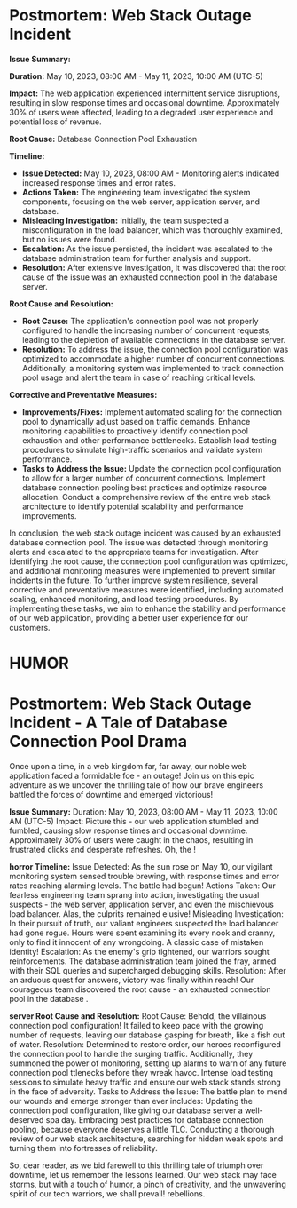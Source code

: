 # Postmortem: Web Stack Outage Incident

**Issue Summary:**

**Duration:** May 10, 2023, 08:00 AM - May 11, 2023, 10:00 AM (UTC-5)

**Impact:** The web application experienced intermittent service disruptions, resulting in slow response times and occasional downtime. Approximately 30% of users were affected, leading to a degraded user experience and potential loss of revenue.

**Root Cause:** Database Connection Pool Exhaustion

**Timeline:**
* **Issue Detected:** May 10, 2023, 08:00 AM - Monitoring alerts indicated increased response times and error rates.
* **Actions Taken:** The engineering team investigated the system components, focusing on the web server, application server, and database.
* **Misleading Investigation:** Initially, the team suspected a misconfiguration in the load balancer, which was thoroughly examined, but no issues were found.
* **Escalation:** As the issue persisted, the incident was escalated to the database administration team for further analysis and support.
* **Resolution:** After extensive investigation, it was discovered that the root cause of the issue was an exhausted connection pool in the database server.

**Root Cause and Resolution:**
* **Root Cause:** The application's connection pool was not properly configured to handle the increasing number of concurrent requests, leading to the depletion of available connections in the database server.
* **Resolution:** To address the issue, the connection pool configuration was optimized to accommodate a higher number of concurrent connections. Additionally, a monitoring system was implemented to track connection pool usage and alert the team in case of reaching critical levels.

**Corrective and Preventative Measures:**
* **Improvements/Fixes:** 
Implement automated scaling for the connection pool to dynamically adjust based on traffic demands.
Enhance monitoring capabilities to proactively identify connection pool exhaustion and other performance bottlenecks.
Establish load testing procedures to simulate high-traffic scenarios and validate system performance.
* **Tasks to Address the Issue:**
Update the connection pool configuration to allow for a larger number of concurrent connections.
Implement database connection pooling best practices and optimize resource allocation.
Conduct a comprehensive review of the entire web stack architecture to identify potential scalability and performance improvements.

In conclusion, the web stack outage incident was caused by an exhausted database connection pool. The issue was detected through monitoring alerts and escalated to the appropriate teams for investigation. After identifying the root cause, the connection pool configuration was optimized, and additional monitoring measures were implemented to prevent similar incidents in the future. To further improve system resilience, several corrective and preventative measures were identified, including automated scaling, enhanced monitoring, and load testing procedures. By implementing these tasks, we aim to enhance the stability and performance of our web application, providing a better user experience for our customers.

# HUMOR
# Postmortem: Web Stack Outage Incident - A Tale of Database Connection Pool Drama

Once upon a time, in a web kingdom far, far away, our noble web application faced a formidable foe - an outage! Join us on this epic adventure as we uncover the thrilling tale of how our brave engineers battled the forces of downtime and emerged victorious!

**Issue Summary:**
Duration: May 10, 2023, 08:00 AM - May 11, 2023, 10:00 AM (UTC-5)
Impact: Picture this - our web application stumbled and fumbled, causing slow response times and occasional downtime. Approximately 30% of users were caught in the chaos, resulting in frustrated clicks and desperate refreshes. Oh, the !

**horror Timeline:**
Issue Detected: As the sun rose on May 10, our vigilant monitoring system sensed trouble brewing, with response times and error rates reaching alarming levels. The battle had begun!
Actions Taken: Our fearless engineering team sprang into action, investigating the usual suspects - the web server, application server, and even the mischievous load balancer. Alas, the culprits remained elusive!
Misleading Investigation: In their pursuit of truth, our valiant engineers suspected the load balancer had gone rogue. Hours were spent examining its every nook and cranny, only to find it innocent of any wrongdoing. A classic case of mistaken identity!
Escalation: As the enemy's grip tightened, our warriors sought reinforcements. The database administration team joined the fray, armed with their SQL queries and supercharged debugging skills.
Resolution: After an arduous quest for answers, victory was finally within reach! Our courageous team discovered the root cause - an exhausted connection pool in the database .

**server Root Cause and Resolution:**
Root Cause: Behold, the villainous connection pool configuration! It failed to keep pace with the growing number of requests, leaving our database gasping for breath, like a fish out of water.
Resolution: Determined to restore order, our heroes reconfigured the connection pool to handle the surging traffic. Additionally, they summoned the power of monitoring, setting up alarms to warn of any future connection pool ttlenecks before they wreak havoc.
Intense load testing sessions to simulate heavy traffic and ensure our web stack stands strong in the face of adversity.
Tasks to Address the Issue: The battle plan to mend our wounds and emerge stronger than ever includes:
Updating the connection pool configuration, like giving our database server a well-deserved spa day.
Embracing best practices for database connection pooling, because everyone deserves a little TLC.
Conducting a thorough review of our web stack architecture, searching for hidden weak spots and turning them into fortresses of reliability.

So, dear reader, as we bid farewell to this thrilling tale of triumph over downtime, let us remember the lessons learned. Our web stack may face storms, but with a touch of humor, a pinch of creativity, and the unwavering spirit of our tech warriors, we shall prevail!
rebellions.

